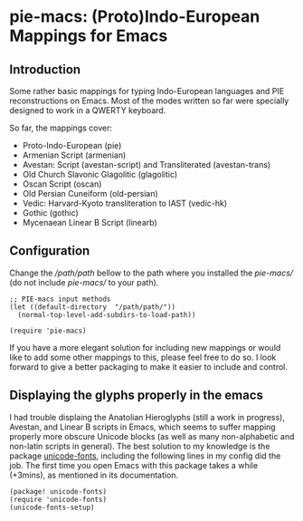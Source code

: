 # pie-macs: (Proto)Indo-European Mappings for Emacs

## Introduction

Some rather basic mappings for typing Indo-European languages and PIE reconstructions on Emacs.
Most of the modes written so far were specially designed to work in a QWERTY keyboard.

So far, the mappings cover:
 - Proto-Indo-European (pie)
 - Armenian Script (armenian)
 - Avestan: Script (avestan-script) and Transliterated (avestan-trans)
 - Old Church Slavonic Glagolitic (glagolitic)
 - Oscan Script (oscan)
 - Old Persian Cuneiform (old-persian)
 - Vedic: Harvard-Kyoto transliteration to IAST (vedic-hk)
 - Gothic (gothic)
 - Mycenaean Linear B Script (linearb)

## Configuration

Change the */path/path* bellow to the path where you installed the *pie-macs/* (do not include *pie-macs/* to your path).


```{lisp}
;; PIE-macs input methods
(let ((default-directory  "/path/path/"))
  (normal-top-level-add-subdirs-to-load-path))

(require 'pie-macs)
```


If you have a more elegant solution for including new mappings or would like to add some other mappings to this, please feel free to do so.
I look forward to give a better packaging to make it easier to include and control.

## Displaying the glyphs properly in the emacs

I had trouble displaing the Anatolian Hieroglyphs (still a work in progress), Avestan, and Linear B scripts in Emacs, which seems to suffer mapping properly more obscure Unicode blocks (as well as many non-alphabetic and non-latin scripts in general).
The best solution to my knowledge is the package [unicode-fonts](https://github.com/rolandwalker/unicode-fonts),
including the following lines in my config did the job.
The first time you open Emacs with this package takes a while (+3mins), as mentioned in its documentation.

``` elisp
(package! unicode-fonts)
(require 'unicode-fonts)
(unicode-fonts-setup)
```
